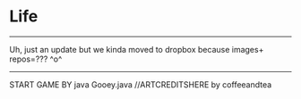 Life
====
** **
Uh, just an update but we kinda moved to dropbox because images+ repos=???
^o^
** **
START GAME BY java Gooey.java
//ARTCREDITSHERE
by coffeeandtea
